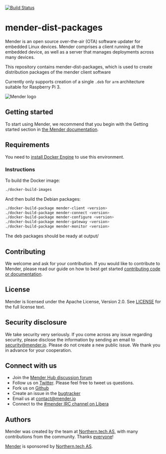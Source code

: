 [![Build Status](https://gitlab.com/Northern.tech/Mender/mender-dist-packages/badges/master/pipeline.svg)](https://gitlab.com/Northern.tech/Mender/mender-dist-packages/pipelines)

mender-dist-packages
====================

Mender is an open source over-the-air (OTA) software updater for embedded Linux devices. Mender comprises a client running at the embedded device, as well as a server that manages deployments across many devices.

This repository contains mender-dist-packages, which is used to create distribution packages of the mender client software

Currently only supports creation of a single `.deb` for `arm` architecture suitable for Raspberry Pi 3.

![Mender logo](https://mender.io/user/pages/resources/06.digital-assets/mender.io.png)

## Getting started

To start using Mender, we recommend that you begin with the Getting started
section in [the Mender documentation](https://docs.mender.io/).

## Requirements

You need to [install Docker Engine](https://docs.docker.com/install) to use this environment.

### Instructions

To build the Docker image:

```bash
./docker-build-images
```

And then build the Debian packages:

```bash
./docker-build-package mender-client <version>
./docker-build-package mender-connect <version>
./docker-build-package mender-configure <version>
./docker-build-package mender-gateway <version>
./docker-build-package mender-monitor <version>
```

The deb packages should be ready at output/

## Contributing

We welcome and ask for your contribution. If you would like to contribute to Mender, please read our guide on how to best get started [contributing code or documentation](https://github.com/mendersoftware/mender/blob/master/CONTRIBUTING.md).

## License

Mender is licensed under the Apache License, Version 2.0. See [LICENSE](https://github.com/mendersoftware/mender-crossbuild/blob/master/LICENSE) for the full license text.

## Security disclosure

We take security very seriously. If you come across any issue regarding
security, please disclose the information by sending an email to
[security@mender.io](security@mender.io). Please do not create a new public
issue. We thank you in advance for your cooperation.

## Connect with us

* Join the [Mender Hub discussion forum](https://hub.mender.io)
* Follow us on [Twitter](https://twitter.com/mender_io). Please
  feel free to tweet us questions.
* Fork us on [Github](https://github.com/mendersoftware)
* Create an issue in the [bugtracker](https://northerntech.atlassian.net/projects/MEN)
* Email us at [contact@mender.io](mailto:contact@mender.io)
* Connect to the [#mender IRC channel on Libera](https://web.libera.chat/?#mender)


## Authors

Mender was created by the team at [Northern.tech AS](https://northern.tech), with many contributions from
the community. Thanks [everyone](https://github.com/mendersoftware/mender/graphs/contributors)!

[Mender](https://mender.io) is sponsored by [Northern.tech AS](https://northern.tech).
